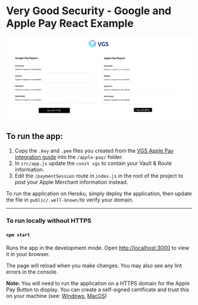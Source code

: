# Very Good Security - Google and Apple Pay React Example

![Alt text](/public/splash.png?raw=true "Title")

## To run the app: 

1. Copy the `.key` and `.pem` files you created from the [VGS Apple Pay integration guide](https://www.verygoodsecurity.com/docs/integrations/apple-pay/) into the `/apple-pay/` folder. 
2. In `src/app.js` update the `const vgs` to contain your Vault & Route information.
3. Edit the `/paymentSession` route in `index.js` in the root of the project to post your Apple Merchant information instead.

To run the application on Heroku, simply deploy the application, then update the file in `public/.well-known/`to verify your domain.

--- 

### To run locally without HTTPS

#### `npm start`

Runs the app in the development mode. Open [http://localhost:3000](http://localhost:3000) to view it in your browser.

The page will reload when you make changes. You may also see any lint errors in the console.

**Note:** You will need to run the application on a HTTPS domain for the Apple Pay Button to display. You can create a self-signed certificate and trust this on your machine (see: [Windows](https://medium.com/@praveenmobdev/localhost-as-https-with-reactjs-app-on-windows-a1270d7fbd1f), [MacOS](https://support.apple.com/en-my/guide/keychain-access/kyca2431/mac))




